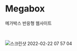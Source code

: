 # Megabox
메가박스 반응형 웹사이트

<br/>

![스크린샷 2022-02-22 07 57 04](https://user-images.githubusercontent.com/79143800/155036085-c5aa5c45-5bac-42a1-b6ad-120488902dd0.png)
